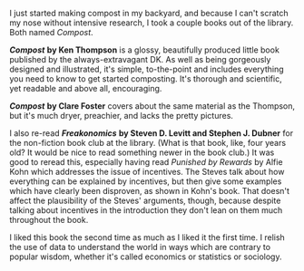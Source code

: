 <!--
.. title: Two Books About Compost
.. date: 2009-06-12 22:55:21
.. author: Amy Brown
-->

I just started making compost in my backyard, and because
I can't scratch my nose without intensive research,
I took a couple books out of the library.  Both named *Compost*.

***Compost*** __by Ken Thompson__ is a glossy, beautifully 
produced little book published by the always-extravagant DK.
As well as being gorgeously designed and illustrated, it's
simple, to-the-point and includes everything you need to 
know to get started composting. It's thorough and scientific, yet
readable and above all, encouraging.

***Compost*** __by Clare Foster__ covers about the same
material as the Thompson, but it's much dryer, preachier, and 
lacks the pretty pictures.

I also re-read ***Freakonomics*** __by Steven D. Levitt and
Stephen J. Dubner__ for the non-fiction book club at the
library. (What is that book, like, four years old? It
would be nice to read something newer in the book club.)
It was good to reread this, especially
having read *Punished by Rewards* by Alfie Kohn which
addresses the issue of incentives. The Steves talk about
how everything can be explained by incentives, but then
give some examples which have clearly been disproven,
as shown in Kohn's book. That doesn't affect the 
plausibility of the Steves' arguments, though, because
despite talking about incentives in the introduction
they don't lean on them much throughout the book.

I liked this book the second time as much as I liked it
the first time. I relish the use of data to
understand the world in ways which are contrary to
popular wisdom, whether it's called economics or 
statistics or sociology.



